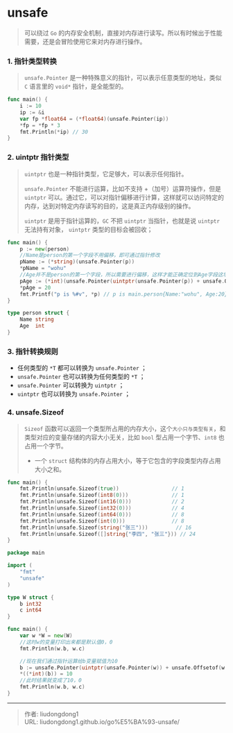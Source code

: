 # unsafe


> 可以绕过 `Go` 的内存安全机制，直接对内存进行读写。所以有时候出于性能需要，还是会冒险使用它来对内存进行操作。

### 1. 指针类型转换

> `unsafe.Pointer` 是一种特殊意义的指针，可以表示任意类型的地址，类似 `C` 语言里的 `void*` 指针，是全能型的。

```go
func main() {
	i := 10
	ip := &i
	var fp *float64 = (*float64)(unsafe.Pointer(ip))
	*fp = *fp * 3
	fmt.Println(*ip) // 30
}
```

### 2. uintptr 指针类型

> `uintptr` 也是一种指针类型，它足够大，可以表示任何指针。
>
>  `unsafe.Pointer` 不能进行运算，比如不支持 +（加号）运算符操作，但是 `uintptr` 可以。通过它，可以对指针偏移进行计算，这样就可以访问特定的内存，达到对特定内存读写的目的，这是真正内存级别的操作。
>
> `uintptr` 是用于指针运算的，`GC` 不把 `uintptr` 当指针，也就是说 `uintptr` 无法持有对象， `uintptr` 类型的目标会被回收；

```go
func main() {
	p := new(person)
	//Name是person的第一个字段不用偏移，即可通过指针修改
	pName := (*string)(unsafe.Pointer(p))
	*pName = "wohu"
	//Age并不是person的第一个字段，所以需要进行偏移，这样才能正确定位到Age字段这块内存，才可以正确的修改
	pAge := (*int)(unsafe.Pointer(uintptr(unsafe.Pointer(p)) + unsafe.Offsetof(p.Age)))
	*pAge = 20
	fmt.Printf("p is %#v", *p) // p is main.person{Name:"wohu", Age:20}
}

type person struct {
	Name string
	Age  int
}
```

### 3. 指针转换规则

- 任何类型的 `*T` 都可以转换为 `unsafe.Pointer` ；
- `unsafe.Pointer` 也可以转换为任何类型的 `*T` ；
- `unsafe.Pointer` 可以转换为 `uintptr` ；
- `uintptr` 也可以转换为 `unsafe.Pointer` ；

### 4. unsafe.Sizeof

> `Sizeof` 函数可以返回一个类型所占用的内存大小，这个`大小只与类型有关`，和类型对应的变量存储的内容大小无关，比如 `bool` 型占用一个字节、`int8` 也占用一个字节。
>
> - 一个 `struct` 结构体的内存占用大小，等于它包含的字段类型内存占用大小之和。

```go
func main() {
	fmt.Println(unsafe.Sizeof(true))                 // 1
	fmt.Println(unsafe.Sizeof(int8(0)))              // 1
	fmt.Println(unsafe.Sizeof(int16(0)))             // 2
	fmt.Println(unsafe.Sizeof(int32(0)))             // 4
	fmt.Println(unsafe.Sizeof(int64(0)))             // 8
	fmt.Println(unsafe.Sizeof(int(0)))               // 8
	fmt.Println(unsafe.Sizeof(string("张三")))         // 16
	fmt.Println(unsafe.Sizeof([]string{"李四", "张三"})) // 24
}
```

```go
package main

import (
	"fmt"
	"unsafe"
)

type W struct {
	b int32
	c int64
}

func main() {
	var w *W = new(W)
	//这时w的变量打印出来都是默认值0，0
	fmt.Println(w.b, w.c)

	//现在我们通过指针运算给b变量赋值为10
	b := unsafe.Pointer(uintptr(unsafe.Pointer(w)) + unsafe.Offsetof(w.b))
	*((*int)(b)) = 10
	//此时结果就变成了10，0
	fmt.Println(w.b, w.c)
}
```



---

> 作者: liudongdong1  
> URL: liudongdong1.github.io/go%E5%BA%93-unsafe/  


